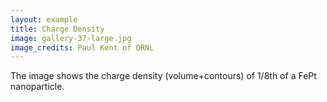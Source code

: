```yaml
---
layout: example
title: Charge Density 
image: gallery-37-large.jpg
image_credits: Paul Kent of ORNL
---
```

The image shows the charge density (volume+contours) of 1/8th of
a FePt nanoparticle.
